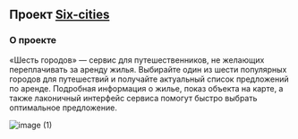 ## Проект [Six-cities](six-cities-pi.vercel.app) 
### О проекте
«Шесть городов» — сервис для путешественников, не желающих переплачивать за аренду жилья. Выбирайте один из шести популярных городов для путешествий и получайте актуальный список предложений по аренде. Подробная информация о жилье, показ объекта на карте, а также лаконичный интерфейс сервиса помогут быстро выбрать оптимальное предложение.


![image (1)](https://user-images.githubusercontent.com/77890343/210189756-63841d0f-a73b-4f88-b7cd-6439e43b53e3.jpg)
